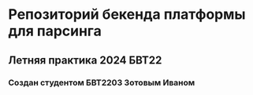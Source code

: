 # Репозиторий бекенда платформы для парсинга 
## Летняя практика 2024 БВТ22 
### Создан студентом БВТ2203 Зотовым Иваном
